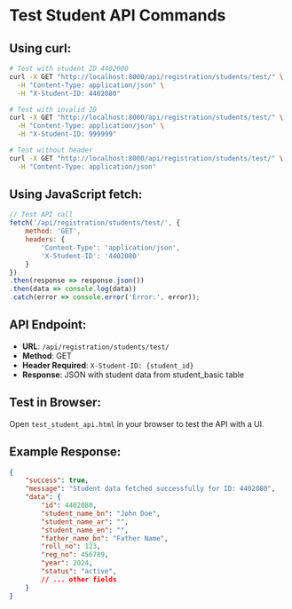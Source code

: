 # Test Student API Commands

## Using curl:
```bash
# Test with student ID 4402080
curl -X GET "http://localhost:8000/api/registration/students/test/" \
  -H "Content-Type: application/json" \
  -H "X-Student-ID: 4402080"

# Test with invalid ID
curl -X GET "http://localhost:8000/api/registration/students/test/" \
  -H "Content-Type: application/json" \
  -H "X-Student-ID: 999999"

# Test without header
curl -X GET "http://localhost:8000/api/registration/students/test/" \
  -H "Content-Type: application/json"
```

## Using JavaScript fetch:
```javascript
// Test API call
fetch('/api/registration/students/test/', {
    method: 'GET',
    headers: {
        'Content-Type': 'application/json',
        'X-Student-ID': '4402080'
    }
})
.then(response => response.json())
.then(data => console.log(data))
.catch(error => console.error('Error:', error));
```

## API Endpoint:
- **URL**: `/api/registration/students/test/`
- **Method**: GET
- **Header Required**: `X-Student-ID: {student_id}`
- **Response**: JSON with student data from student_basic table

## Test in Browser:
Open `test_student_api.html` in your browser to test the API with a UI.

## Example Response:
```json
{
    "success": true,
    "message": "Student data fetched successfully for ID: 4402080",
    "data": {
        "id": 4402080,
        "student_name_bn": "John Doe",
        "student_name_ar": "",
        "student_name_en": "",
        "father_name_bn": "Father Name",
        "roll_no": 123,
        "reg_no": 456789,
        "year": 2024,
        "status": "active",
        // ... other fields
    }
}
```